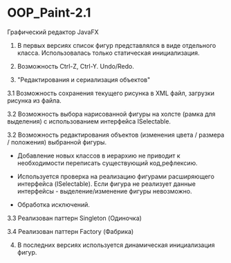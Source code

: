 # OOP_Paint-2.1
Графический редактор
JavaFX
1. В первых версиях список фигур представлялся в виде отдельного класса. Использовалась только статическая инициализация.

2. Возможность Ctrl-Z, Ctrl-Y. Undo/Redo.

3. "Редактирования и сериализация объектов"

3.1 Возможность сохранения текущего рисунка в XML файл, загрузки рисунка из файла.

3.2 Возможность выбора нарисованной фигуры на холсте (рамка для выделения) с использованием интерфейса ISelectable.

3.2 Возможность редактирования объектов (изменения цвета / размера / положения) выбранной фигуры.

- Добавление новых классов в иерархию не приводит к необходимости переписать существующий код,рефлексию.

- Используется проверка на реализацию фигурами расширяющего интерфейса (ISelectable). Если фигура не реализует данные интерфейсы - выделение/изменение фигуры невозможно.

- Обработка исключений.

3.3 Реализован паттерн Singleton (Одиночка)

3.4 Реализован паттерн Factory (Фабрика)

4. В последних версиях используется динамическая инициализация фигур.
